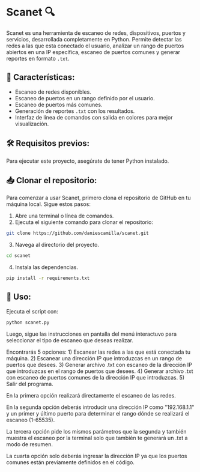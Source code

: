 # Scanet 🔍  

Scanet es una herramienta de escaneo de redes, dispositivos, puertos y servicios, desarrollada completamente en Python. Permite detectar las redes a las que esta conectado el usuario, analizar un rango de puertos abiertos en una IP específica, escaneo de puertos comunes y generar reportes en formato `.txt`.  

## 🚀 **Características:**  
- Escaneo de redes disponibles.  
- Escaneo de puertos en un rango definido por el usuario.  
- Escaneo de puertos más comunes.  
- Generación de reportes `.txt` con los resultados.  
- Interfaz de línea de comandos con salida en colores para mejor visualización.  

## 🛠 **Requisitos previos:**  
Para ejecutar este proyecto, asegúrate de tener Python instalado. 

## 📥 **Clonar el repositorio:**  
Para comenzar a usar Scanet, primero clona el repositorio de GitHub en tu máquina local. Sigue estos pasos:  

1. Abre una terminal o línea de comandos.  
2. Ejecuta el siguiente comando para clonar el repositorio:  

```bash
git clone https://github.com/daniescamilla/scanet.git
```

3. Navega al directorio del proyecto.

```bash
cd scanet
```

4. Instala las dependencias.

```bash
pip install -r requirements.txt
```

## 🏃 **Uso:**  
Ejecuta el script con:  

```bash
python scanet.py
```

Luego, sigue las instrucciones en pantalla del menú interactuvo para seleccionar el tipo de escaneo que deseas realizar.  

Encontrarás 5 opciones:
        1) Escanear las redes a las que está conectada tu máquina.
        2) Escanear una dirección IP que introduzcas en un rango de puertos que desees.
        3) Generar archivo .txt con escaneo de la dirección IP que introduzcas en el rango de puertos que desees.
        4) Generar archivo .txt con escaneo de puertos comunes de la dirección IP que introduzcas.
        5) Salir del programa.

En la primera opción realizará directamente el escaneo de las redes.

En la segunda opción deberás introducir una dirección IP como "192.168.1.1" y un primer y último puerto para determinar el rango dónde se realizará el escaneo (1-65535).

La tercera opción pide los mismos parámetros que la segunda y también muestra el escaneo por la terminal solo que también te generará un .txt a modo de resumen.

La cuarta opción solo deberás ingresar la dirección IP ya que los puertos comunes están previamente definidos en el código.

